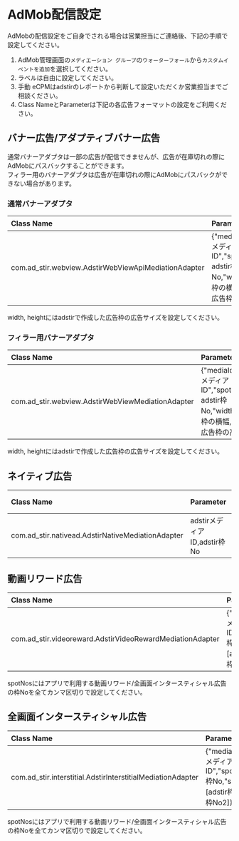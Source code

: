 # AdMob配信設定
AdMobの配信設定をご自身でされる場合は営業担当にご連絡後、下記の手順で設定してください。

1. AdMob管理画面の`メディエーション グループ`の`ウォーターフォール`から`カスタムイベントを追加`を選択してください。  
1. ラベルは自由に設定してください。  
1. 手動 eCPMはadstirのレポートから判断して設定いただくか営業担当までご相談ください。  
1. Class NameとParameterは下記の各広告フォーマットの設定をご利用ください。

## バナー広告/アダプティブバナー広告
通常バナーアダプタは一部の広告が配信できませんが、広告が在庫切れの際にAdMobにパスバックすることができます。  
フィラー用のバナーアダプタは広告が在庫切れの際にAdMobにパスバックができない場合があります。  

### 通常バナーアダプタ
| Class Name | Parameter | Parameter設定例 |
| :--- | :--- | :--- |
| com.ad_stir.webview.AdstirWebViewApiMediationAdapter | \{"mediaId":"adstirメディアID","spotNo": adstir枠No,"width": 広告枠の横幅,"height":広告枠の高さ\} | {"mediaId":"MEDIA-XXXXX","spotNo": 1,"width": 320,"height":50} |

width, heightにはadstirで作成した広告枠の広告サイズを設定してください。

### フィラー用バナーアダプタ
| Class Name | Parameter | Parameter設定例 |
| :--- | :--- | :--- |
| com.ad_stir.webview.AdstirWebViewMediationAdapter | \{"mediaId":"adstirメディアID","spotNo": adstir枠No,"width": 広告枠の横幅,"height":広告枠の高さ\} | \{"mediaId":"MEDIA-XXXXX","spotNo": 1,"width": 320,"height":50\} |

width, heightにはadstirで作成した広告枠の広告サイズを設定してください。

## ネイティブ広告
| Class Name | Parameter | Parameter設定例 |
| :--- | :--- | :--- |
| com.ad_stir.nativead.AdstirNativeMediationAdapter | adstirメディアID,adstir枠No | MEDIA-XXXXX,1 |

## 動画リワード広告
| Class Name | Parameter | Parameter設定例 |
| :--- | :--- | :--- |
| com.ad_stir.videoreward.AdstirVideoRewardMediationAdapter | \{"mediaId":"adstirメディアID","spotNo":adstir枠No,"spotNos":[adstir枠No,adstir枠No2]\} | \{"mediaId":"MEDIA-XXXXX","spotNo":1,"spotNos":[1,2]\} |

spotNosにはアプリで利用する動画リワード/全画面インタースティシャル広告の枠Noを全てカンマ区切りで設定してください。

## 全画面インタースティシャル広告
| Class Name | Parameter | Parameter設定例 |
| :--- | :--- | :--- |
| com.ad_stir.interstitial.AdstirInterstitialMediationAdapter| \{"mediaId":"adstirメディアID","spotNo":adstir枠No,"spotNos":[adstir枠No,adstir枠No2]\} | \{"mediaId":"MEDIA-XXXXX","spotNo":2,"spotNos":[1,2]\} |

spotNosにはアプリで利用する動画リワード/全画面インタースティシャル広告の枠Noを全てカンマ区切りで設定してください。